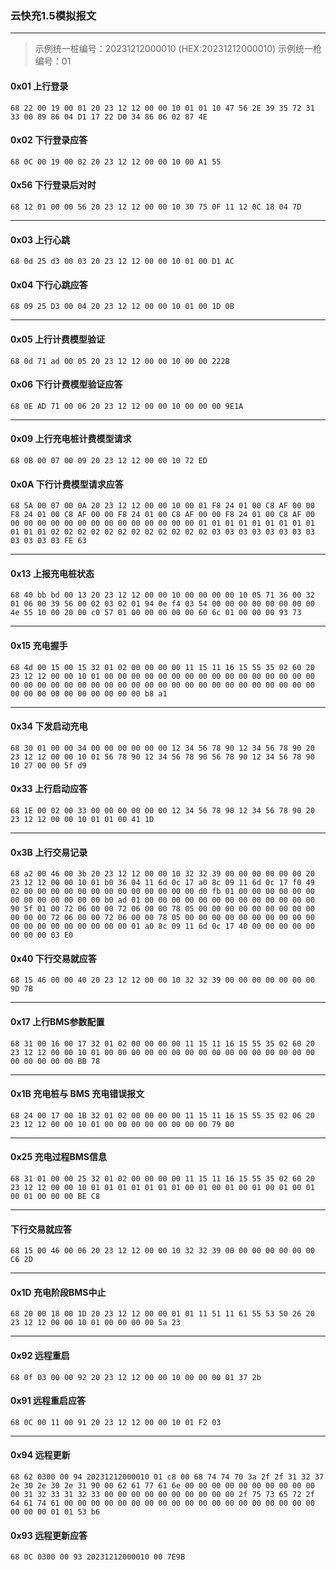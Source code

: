 ### 云快充1.5模拟报文

---

> 示例统一桩编号：20231212000010 (HEX:20231212000010)
> 示例统一枪编号：01

#### 0x01 上行登录
`68 22 00 19 00 01 20 23 12 12 00 00 10 01 01 10 47 56 2E 39 35 72 31 33 00 89 86 04 D1 17 22 D0 34 86 06 02 87 4E` 
#### 0x02 下行登录应答
`68 0C 00 19 00 02 20 23 12 12 00 00 10 00 A1 55`
#### 0x56 下行登录后对时
`68 12 01 00 00 56 20 23 12 12 00 00 10 30 75 0F 11 12 0C 18 04 7D`

---

#### 0x03 上行心跳
`68 0d 25 d3 00 03 20 23 12 12 00 00 10 01 00 D1 AC`
#### 0x04 下行心跳应答
`68 09 25 D3 00 04 20 23 12 12 00 00 10 01 00 1D 0B`

---

#### 0x05 上行计费模型验证
`68 0d 71 ad 00 05 20 23 12 12 00 00 10 00 00 222B`
#### 0x06 下行计费模型验证应答
`68 0E AD 71 00 06 20 23 12 12 00 00 10 00 00 00 9E1A`

---

#### 0x09 上行充电桩计费模型请求
`68 0B 00 07 00 09 20 23 12 12 00 00 10 72 ED`
#### 0x0A 下行计费模型请求应答
`68 5A 00 07 00 0A 20 23 12 12 00 00 10 00 01 F8 24 01 00 C8 AF 00 00 F8 24 01 00 C8 AF 00 00 F8 24 01 00 C8 AF 00 00 F8 24 01 00 C8 AF 00 00 00 00 00 00 00 00 00 00 00 00 00 00 00 01 01 01 01 01 01 01 01 01 01 01 01 02 02 02 02 02 02 02 02 02 02 02 02 03 03 03 03 03 03 03 03 03 03 03 03 FE 63`

---

#### 0x13 上报充电桩状态
`68 40 bb bd 00 13 20 23 12 12 00 00 10 00 00 00 00 10 05 71 36 00 32 01 06 00 39 56 00 02 03 02 01 94 0e f4 03 54 00 00 00 00 00 00 00 00 4e 55 10 00 20 00 c0 57 01 00 00 00 00 00 60 6c 01 00 00 00 93 73`

---

#### 0x15 充电握手
`68 4d 00 15 00 15 32 01 02 00 00 00 00 11 15 11 16 15 55 35 02 60 20 23 12 12 00 00 10 01 00 00 00 00 00 00 00 00 00 00 00 00 00 00 00 00 00 00 00 00 00 00 00 00 00 00 00 00 00 00 00 00 00 00 00 00 00 00 00 00 00 00 00 00 00 00 00 00 00 b8 a1`

---

#### 0x34 下发启动充电
`68 30 01 00 00 34 00 00 00 00 00 00 12 34 56 78 90 12 34 56 78 90 20 23 12 12 00 00 10 01 56 78 90 12 34 56 78 90 56 78 90 12 34 56 78 90 10 27 00 00 5f d9`
#### 0x33 上行启动应答
`68 1E 00 02 00 33 00 00 00 00 00 00 12 34 56 78 90 12 34 56 78 90 20 23 12 12 00 00 10 01 01 00 41 1D`

---

#### 0x3B 上行交易记录
`68 a2 00 46 00 3b 20 23 12 12 00 00 10 32 32 39 00 00 00 00 00 00 20 23 12 12 00 00 10 01 b0 36 04 11 6d 0c 17 a0 8c 09 11 6d 0c 17 f0 49 02 00 00 00 00 00 00 00 00 00 00 00 00 00 d0 fb 01 00 00 00 00 00 00 00 00 00 00 00 00 00 b0 ad 01 00 00 00 00 00 00 00 00 00 00 00 00 00 90 5f 01 00 72 06 00 00 72 06 00 00 78 05 00 00 00 00 00 00 00 00 00 00 00 00 72 06 00 00 72 06 00 00 78 05 00 00 00 00 00 00 00 00 00 00 00 00 00 00 00 00 00 00 00 01 a0 8c 09 11 6d 0c 17 40 00 00 00 00 00 00 00 00 03 E0`

#### 0x40 下行交易就应答
`68 15 46 00 00 40 20 23 12 12 00 00 10 32 32 39 00 00 00 00 00 00 00 9D 7B`

---

#### 0x17 上行BMS参数配置
`68 31 00 16 00 17 32 01 02 00 00 00 00 11 15 11 16 15 55 35 02 60 20 23 12 12 00 00 10 01 00 00 00 00 00 00 00 00 00 00 00 00 00 00 00 00 00 00 00 00 00 BB 78`

---

#### 0x1B 充电桩与 BMS 充电错误报文
`68 24 00 17 00 1B 32 01 02 00 00 00 00 11 15 11 16 15 55 35 02 06 20 23 12 12 00 00 10 01 00 00 00 00 00 00 00 00 79 00`

---

#### 0x25 充电过程BMS信息
`68 31 01 00 00 25 32 01 02 00 00 00 00 11 15 11 16 15 55 35 02 60 20 23 12 12 00 00 10 01 01 01 01 01 01 01 00 01 00 01 00 01 00 01 00 01 00 01 00 00 00 BE C8`

---
#### 下行交易就应答
`68 15 00 46 00 06 20 23 12 12 00 00 10 32 32 39 00 00 00 00 00 00 00 C6 2D `

---
#### 0x1D 充电阶段BMS中止
`68 20 00 18 00 1D 20 23 12 12 00 00 01 01 11 51 11 61 55 53 50 26 20 23 12 12 00 00 10 01 00 00 00 00 5a 23`

---

#### 0x92 远程重启
`68 0f 03 00 00 92 20 23 12 12 00 00 10 00 00 00 01 37 2b`

#### 0x91 远程重启应答
`68 0C 00 11 00 91 20 23 12 12 00 00 10 01 F2 03`

---

#### 0x94 远程更新
`68 62 0300 00 94 20231212000010 01 c8 00 68 74 74 70 3a 2f 2f 31 32 37 2e 30 2e 30 2e 31 90 00 62 61 77 61 6e 00 00 00 00 00 00 00 00 00 00 00 31 32 33 31 32 33 00 00 00 00 00 00 00 00 00 00 2f 75 73 65 72 2f 64 61 74 61 00 00 00 00 00 00 00 00 00 00 00 00 00 00 00 00 00 00 00 00 00 00 01 01 53 b6`

#### 0x93 远程更新应答
`68 0C 0300 00 93 20231212000010 00 7E9B`
